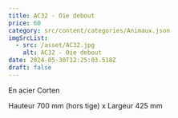 ```yaml
---
title: AC32 - Oie debout
price: 60
category: src/content/categories/Animaux.json
imgSrcList:
  - src: /asset/AC32.jpg
    alt: AC32 - Oie debout
date: 2024-05-30T12:25:03.518Z
draft: false
---
```


En acier Corten

Hauteur 700 mm (hors tige) x Largeur 425 mm
